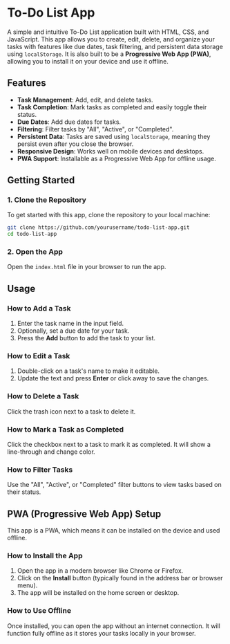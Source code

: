 # To-Do List App

A simple and intuitive To-Do List application built with HTML, CSS, and JavaScript. This app allows you to create, edit, delete, and organize your tasks with features like due dates, task filtering, and persistent data storage using `localStorage`. It is also built to be a **Progressive Web App (PWA)**, allowing you to install it on your device and use it offline.

## Features
- **Task Management**: Add, edit, and delete tasks.
- **Task Completion**: Mark tasks as completed and easily toggle their status.
- **Due Dates**: Add due dates for tasks.
- **Filtering**: Filter tasks by "All", "Active", or "Completed".
- **Persistent Data**: Tasks are saved using `localStorage`, meaning they persist even after you close the browser.
- **Responsive Design**: Works well on mobile devices and desktops.
- **PWA Support**: Installable as a Progressive Web App for offline usage.

## Getting Started

### 1. Clone the Repository
To get started with this app, clone the repository to your local machine:

```bash
git clone https://github.com/yourusername/todo-list-app.git
cd todo-list-app
```

### 2. Open the App
Open the `index.html` file in your browser to run the app.

## Usage

### How to Add a Task
1. Enter the task name in the input field.
2. Optionally, set a due date for your task.
3. Press the **Add** button to add the task to your list.

### How to Edit a Task
1. Double-click on a task's name to make it editable.
2. Update the text and press **Enter** or click away to save the changes.

### How to Delete a Task
  Click the trash icon next to a task to delete it.

### How to Mark a Task as Completed
  Click the checkbox next to a task to mark it as completed. It will show a line-through and change color.

### How to Filter Tasks
  Use the "All", "Active", or "Completed" filter buttons to view tasks based on their status.

## PWA (Progressive Web App) Setup

  This app is a PWA, which means it can be installed on the device and used offline.

### How to Install the App
1. Open the app in a modern browser like Chrome or Firefox.
2. Click on the **Install** button (typically found in the address bar or browser menu).
3. The app will be installed on the home screen or desktop.

### How to Use Offline
Once installed, you can open the app without an internet connection. It will function fully offline as it stores your tasks locally in your browser.
